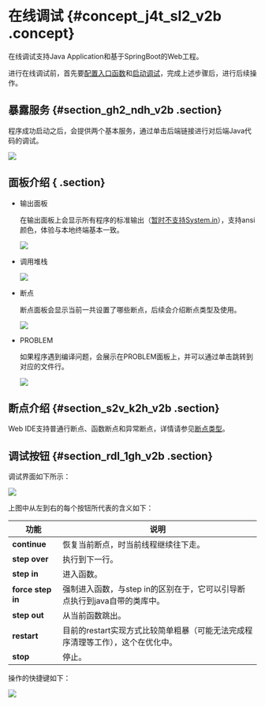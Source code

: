 # 在线调试 {#concept_j4t_sl2_v2b .concept}

在线调试支持Java Application和基于SpringBoot的Web工程。

进行在线调试前，首先要[配置入口函数](cn.zh-CN/使用指南/AppStudio/功能介绍/调试/Config配置及启动.md#section_j3h_y3p_fhb)和[启动调试](cn.zh-CN/使用指南/AppStudio/功能介绍/调试/Config配置及启动.md#section_qx3_kjp_fhb)，完成上述步骤后，进行后续操作。

## 暴露服务 {#section_gh2_ndh_v2b .section}

程序成功启动之后，会提供两个基本服务，通过单击后端链接进行对后端Java代码的调试。

![](http://static-aliyun-doc.oss-cn-hangzhou.aliyuncs.com/assets/img/17730/15541753509774_zh-CN.png)

## 面板介绍 { .section}

-   输出面板

    在输出面板上会显示所有程序的标准输出（[暂时不支持System.in](http://xn--system-vp7im44lqde26b81b.in/)），支持ansi颜色，体验与本地终端基本一致。

    ![](http://static-aliyun-doc.oss-cn-hangzhou.aliyuncs.com/assets/img/17730/15541753509656_zh-CN.png)

-   调用堆栈

    ![](http://static-aliyun-doc.oss-cn-hangzhou.aliyuncs.com/assets/img/17730/15541753509657_zh-CN.png)

-   断点

    断点面板会显示当前一共设置了哪些断点，后续会介绍断点类型及使用。

    ![](http://static-aliyun-doc.oss-cn-hangzhou.aliyuncs.com/assets/img/17730/15541753509658_zh-CN.png)

-   PROBLEM

    如果程序遇到编译问题，会展示在PROBLEM面板上，并可以通过单击跳转到对应的文件行。

    ![](http://static-aliyun-doc.oss-cn-hangzhou.aliyuncs.com/assets/img/17730/15541753509659_zh-CN.png)


## 断点介绍 {#section_s2v_k2h_v2b .section}

Web IDE支持普通行断点、函数断点和异常断点，详情请参见[断点类型](cn.zh-CN/使用指南/AppStudio/功能介绍/调试/断点类型.md#)。

## 调试按钮 {#section_rdl_1gh_v2b .section}

调试界面如下所示：

![](images/9665_zh-CN.gif)

上图中从左到右的每个按钮所代表的含义如下：

|功能|说明|
|--|--|
|**continue**|恢复当前断点，时当前线程继续往下走。|
|**step over**|执行到下一行。|
|**step in**|进入函数。|
|**force step in**|强制进入函数，与step in的区别在于，它可以引导断点执行到java自带的类库中。|
|**step out**|从当前函数跳出。|
|**restart**|目前的restart实现方式比较简单粗暴（可能无法完成程序清理等工作），这个在优化中。|
|**stop**|停止。|

操作的快捷键如下：

![](http://static-aliyun-doc.oss-cn-hangzhou.aliyuncs.com/assets/img/17730/15541753509666_zh-CN.png)

